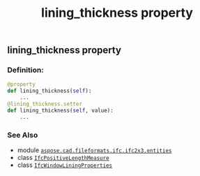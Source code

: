 ﻿---
title: lining_thickness property
second_title: Aspose.CAD for Python via .NET API References
description: 
type: docs
weight: 110
url: /python-net/aspose.cad.fileformats.ifc.ifc2x3.entities/ifcwindowliningproperties/lining_thickness/
is_root: false
---

## lining_thickness property

### Definition:
```python
@property
def lining_thickness(self):
    ...
@lining_thickness.setter
def lining_thickness(self, value):
    ...
```

### See Also
* module [`aspose.cad.fileformats.ifc.ifc2x3.entities`](../../)
* class [`IfcPositiveLengthMeasure`](/cad/python-net/aspose.cad.fileformats.ifc.ifc2x3.types/ifcpositivelengthmeasure)
* class [`IfcWindowLiningProperties`](/cad/python-net/aspose.cad.fileformats.ifc.ifc2x3.entities/ifcwindowliningproperties)
